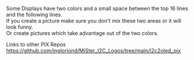 Some Displays have two colors and a small space between the top 16 lines and the following lines.  
If you create a picture make sure you don't mix these two areas or it will look funny.  
Or create pictures which take advantage out of the two colors.  
  
Links to other PIX Repos  
https://github.com/ingloriond/MiSter_I2C_Logos/tree/main/i2c2oled_pix
